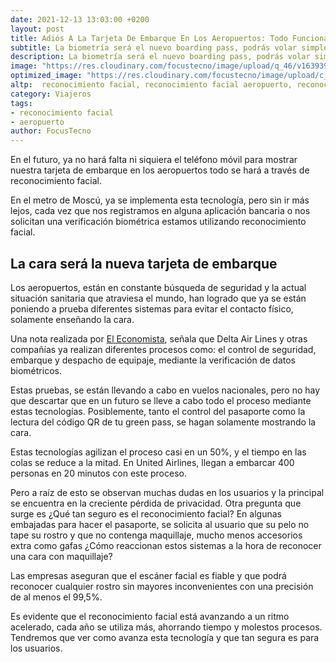 ```yaml
---
date: 2021-12-13 13:03:00 +0200
layout: post
title: Adiós A La Tarjeta De Embarque En Los Aeropuertos: Todo Funcionará Mediante Reconocimiento Facial
subtitle: La biometría será el nuevo boarding pass, podrás volar simplemente enseñando la cara, el papel o el móvil, son cosa del pasado.
description: La biometría será el nuevo boarding pass, podrás volar simplemente enseñando la cara, el papel o el móvil, son cosa del pasado.
image: "https://res.cloudinary.com/focustecno/image/upload/q_46/v1639392679/adios-la-tarjeta-de-embarque-en-los-aeropuertos-todo-funcionara-mediante-reconocimiento-facial_vd7tqx.jpg"
optimized_image: "https://res.cloudinary.com/focustecno/image/upload/c_scale,q_46,w_404/v1639392679/adios-la-tarjeta-de-embarque-en-los-aeropuertos-todo-funcionara-mediante-reconocimiento-facial_vd7tqx.jpg"
altp:  reconocimiento facial, reconocimiento facial aeropuerto, reconocimiento facial aeropuerto madrid, reconocimiento facial aeropuerto china, reconocimiento facial en aeropuerto, reconocimiento facial en los aeropuertos, reconocimiento facial en aeropuertos, sistema de reconocimiento facial en aeropuertos, reconocimiento facial Aeropuerto Internacional Hartsfield-Jackson, reconocimiento facial Aeropuerto Internacional Pekín-Capital, reconocimiento facial Aeropuerto Internacional Dubái, reconocimiento facial Aeropuerto Internacional Tokio-Haneda, reconocimiento facial Aeropuerto Internacional Los Ángeles, reconocimiento facial Aeropuerto Internacional O'Hare, reconocimiento facial Aeropuerto Internacional Londres-Heathrow, reconocimiento facial Aeropuerto Internacional Hong Kong, reconocimiento facial Aeropuerto Internacional Shanghái-Pudong, reconocimiento facial Aeropuerto Internacional París-Charles de Gaulle, reconocimiento facial Aeropuerto Internacional Ámsterdam-Schiphol, reconocimiento facial Aeropuerto Internacional Dallas/Fort Worth, reconocimiento facial Aeropuerto Internacional Cantón-Baiyun, reconocimiento facial Aeropuerto Internacional Meno, reconocimiento facial Aeropuerto Internacional Atatürk, reconocimiento facial Aeropuerto Internacional Indira Gandhi, reconocimiento facial Aeropuerto Internacional Soekarno-Hatta, reconocimiento facial Aeropuerto Internacional Singapur, reconocimiento facial Aeropuerto Internacional Seúl-Incheon, reconocimiento facial Aeropuerto Internacional Denver, reconocimiento facial Aeropuerto Internacional España, reconocimiento facial Aeropuerto Internacional Ezeiza, datos biométricos Aeropuerto Internacional Hartsfield-Jackson, datos biométricos Aeropuerto Internacional Pekín-Capital, datos biométricos Aeropuerto Internacional Dubái, datos biométricos Aeropuerto Internacional Tokio-Haneda, datos biométricos Aeropuerto Internacional Los Ángeles, datos biométricos Aeropuerto Internacional O'Hare, datos biométricos Aeropuerto Internacional Londres-Heathrow, datos biométricos Aeropuerto Internacional Hong Kong, datos biométricos Aeropuerto Internacional Shanghái-Pudong, datos biométricos Aeropuerto Internacional París-Charles de Gaulle, datos biométricos Aeropuerto Internacional Ámsterdam-Schiphol, datos biométricos Aeropuerto Internacional Dallas/Fort Worth, datos biométricos Aeropuerto Internacional Cantón-Baiyun, datos biométricos Aeropuerto Internacional Meno, datos biométricos Aeropuerto Internacional Atatürk, datos biométricos Aeropuerto Internacional Indira Gandhi, datos biométricos Aeropuerto Internacional Soekarno-Hatta, datos biométricos Aeropuerto Internacional Singapur, datos biométricos Aeropuerto Internacional Seúl-Incheon, datos biométricos Aeropuerto Internacional Denver, datos biométricos Aeropuerto Internacional España, datos biométricos Aeropuerto Internacional Ezeiza, tarjeta de embarque, la tarjeta de embarque, que es la tarjeta de embarque, ¿quién inspecciona las maletas? la tarjeta de embarque el aduanero el asiento, arjeta de embarque iberia, tarjeta de embarque in english, ¿en qué te sientas en el avión? la tarjeta de embarque la aduana el asiento, tarjeta de embarque air europa, and cuando se puede sacar la tarjeta de embarque air europa 
category: Viajeros
tags:
- reconocimiento facial
- aeropuerto
author: FocusTecno
---
```

En el futuro, ya no hará falta ni siquiera el teléfono móvil para mostrar nuestra tarjeta de embarque en los aeropuertos todo se hará a través de reconocimiento facial.

En el metro de Moscú, ya se implementa esta tecnología, pero sin ir más lejos, cada vez que nos registramos en alguna aplicación bancaria o nos solicitan una verificación biométrica estamos utilizando reconocimiento facial.

## La cara será la nueva tarjeta de embarque

Los aeropuertos, están en constante búsqueda de seguridad y la actual situación sanitaria que atraviesa el mundo, han logrado que ya se están poniendo a prueba diferentes sistemas para evitar el contacto físico, solamente enseñando la cara.

Una nota realizada por [El Economista](https://www.eleconomista.es/actualidad/noticias/11513648/12/21/Volar-por-la-cara-la-biometria-revoluciona-los-procesos-en-los-aeropuertos.html), señala que Delta Air Lines y otras compañías ya realizan diferentes procesos como: el control de seguridad, embarque y despacho de equipaje, mediante la verificación de datos biométricos. 

Estas pruebas, se están llevando a cabo en vuelos nacionales, pero no hay que descartar que en un futuro se lleve a cabo todo el proceso mediante estas tecnologías. Posiblemente, tanto el control del pasaporte como la lectura del código QR de tu green pass, se hagan solamente mostrando la cara.

Estas tecnologías agilizan el proceso casi en un 50%, y el tiempo en las colas se reduce a la mitad. En United Airlines, llegan a embarcar 400 personas en 20 minutos con este proceso.

Pero a raíz de esto se observan muchas dudas en los usuarios y la principal se encuentra en la creciente pérdida de privacidad. Otra pregunta que surge es ¿Qué tan seguro es el reconocimiento facial? En algunas embajadas para hacer el pasaporte, se solicita al usuario que su pelo no tape su rostro y que no contenga maquillaje, mucho menos accesorios extra como gafas ¿Cómo reaccionan estos sistemas a la hora de reconocer una cara con maquillaje?

Las empresas aseguran que el escáner facial es fiable y que podrá reconocer cualquier rostro sin mayores inconvenientes con una precisión de al menos el 99,5%. 

Es evidente que el reconocimiento facial está avanzando a un ritmo acelerado, cada año se utiliza más, ahorrando tiempo y molestos procesos. Tendremos que ver como avanza esta tecnología y que tan segura es para los usuarios.
